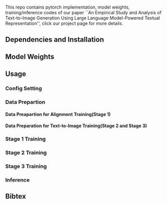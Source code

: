 #
This repo contains pytorch implementation, model weights, training/inference codes of our paper ``An Empirical Study and Analysis of Text-to-Image Generation Using Large Language Model-Powered Textual Representation'', click our project page for more details.

## Dependencies and Installation

## Model Weights

## Usage

### Config Setting

### Data Prepartion

#### Data Preapartion for Alignment Training(Stage 1)

#### Data Preparation for Text-to-Image Training(Stage 2 and Stage 3)

### Stage 1 Training

### Stage 2 Training

### Stage 3 Training 

### Inference

## Bibtex
